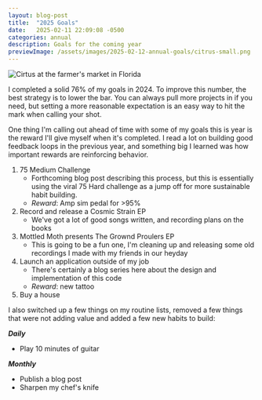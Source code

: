 ```yaml
---
layout: blog-post
title:  "2025 Goals"
date:   2025-02-11 22:09:08 -0500
categories: annual
description: Goals for the coming year
previewImage: /assets/images/2025-02-12-annual-goals/citrus-small.png
---
```


<div class="album-art">
    <img 
        src="/assets/images/2025-02-12-annual-goals/citrus-large.png"
        alt="Cirtus at the farmer's market in Florida" />
</div>

I completed a solid 76% of my goals in 2024. To improve this number, the best strategy is to lower the bar. You can always pull more projects in if you need, but setting a more reasonable expectation is an easy way to hit the mark when calling your shot.

One thing I'm calling out ahead of time with some of my goals this is year is the reward I'll give myself when it's completed. I read a lot on building good feedback loops in the previous year, and something big I learned was how important rewards are reinforcing behavior.

1. 75 Medium Challenge
    * Forthcoming blog post describing this process, but this is essentially using the viral 75 Hard challenge as a jump off for more sustainable habit building.
    * _Reward_: Amp sim pedal for >95%
2. Record and release a Cosmic Strain EP
    * We've got a lot of good songs written, and recording plans on the books
3. Mottled Moth presents The Grownd Proulers EP
    * This is going to be a fun one, I'm cleaning up and releasing some old recordings I made with my friends in our heyday
4. Launch an application outside of my job
    * There's certainly a blog series here about the design and implementation of this code
    * _Reward_: new tattoo
5. Buy a house

I also switched up a few things on my routine lists, removed a few things that were not adding value and added a few new habits to build:

_**Daily**_
* Play 10 minutes of guitar

_**Monthly**_
* Publish a blog post
* Sharpen my chef's knife
